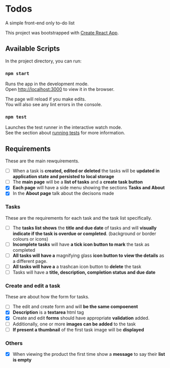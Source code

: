 # Todos

A simple front-end only to-do list

This project was bootstrapped with [Create React App](https://github.com/facebook/create-react-app).

## Available Scripts

In the project directory, you can run:

### `npm start`

Runs the app in the development mode.\
Open [http://localhost:3000](http://localhost:3000) to view it in the browser.

The page will reload if you make edits.\
You will also see any lint errors in the console.

### `npm test`

Launches the test runner in the interactive watch mode.\
See the section about [running tests](https://facebook.github.io/create-react-app/docs/running-tests) for more information.

## Requirements

These are the main rewquirements.

- [ ] When a task is **created, edited or deleted** the tasks will be **updated in application state and persisted to local storage**
- [ ] The **main page** will be a **list of tasks** and a **create task button**
- [x] **Each page** will have a side menu showing the sections **Tasks and About**
- [x] In the **About page** talk about the decisons made

### Tasks

These are the requirements for each task and the task list specifically.

- [ ] The **tasks list shows** the **title and due date** of tasks and will **visually indicate if the task is overdue or completed**. (background or border colours or icons)
- [ ] **Incomplete tasks** will have **a tick icon button to mark** the task as completed
- [ ] **All tasks will have a** magnifying glass **icon button to view the details** as a different page.
- [ ] **All tasks will have a** a trashcan icon button to **delete** the task
- [ ] Tasks will have a **title, description, completion status and due date**

### Create and edit a task

These are about how the form for tasks.

- [ ] The edit and create form and will **be the same compoenent**
- [x] **Description** is a **textarea** html tag
- [x] Create and edit **forms** should have appropriate **validation** added.
- [ ] Additionally, one or more **images can be added** to the task
- [ ] **If present a thumbnail** of the first task image will be **displayed**

### Others

- [x] When viewing the product the first time show a **message** to say their **list is empty**
